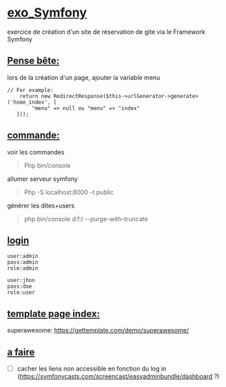 # <ins>exo_Symfony</ins>
exercice de création d'un site de réservation de gite via le Framework Symfony


## <ins>Pense bête:</ins>

lors de la création d'un page, ajouter la variable menu
```
// For example:
    return new RedirectResponse($this->urlGenerator->generate>('home_index', [
        "menu" => null ou "menu" => "index"
   ]));
```
## <ins>commande:</ins>

voir les commandes
>Php bin/console

allumer serveur symfony
>Php  -S   localhost:8000   -t   public

générer les dites+users
>php bin/console d:f:l --purge-with-truncate

## <ins>login</ins>
```
user:admin
pass:admin
role:admin

user:jhon
pass:doe
role:user
```

## <ins>template page index:</ins>
superawesome: https://gettemplate.com/demo/superawesome/

## <ins>a faire</ins>

- [ ] cacher les liens non accessible en fonction du log in (https://symfonycasts.com/screencast/easyadminbundle/dashboard ?)
